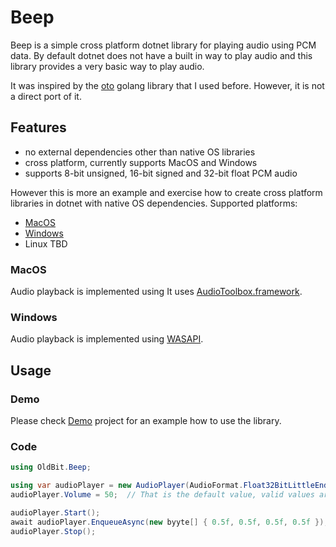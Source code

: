 # Beep

Beep is a simple cross platform dotnet library for playing audio using PCM data. By default dotnet does not have a built in 
way to play audio and this library provides a very basic way to play audio.

It was inspired by the [oto](https://github.com/ebitengine/oto) golang library that I used before. However, it is not a direct port of it.

## Features
- no external dependencies other than native OS libraries
- cross platform, currently supports MacOS and Windows
- supports 8-bit unsigned, 16-bit signed and 32-bit float PCM audio

However this is more an example and exercise how to create cross platform libraries in dotnet with native OS dependencies.
Supported platforms:
- [MacOS](#MacOS)
- [Windows](#Windows)
- Linux TBD

### MacOS
Audio playback is implemented using It uses [AudioToolbox.framework](https://developer.apple.com/documentation/audiotoolbox).

### Windows
Audio playback is implemented using [WASAPI](https://docs.microsoft.com/en-us/windows/win32/coreaudio/wasapi).

## Usage

### Demo
Please check [Demo](src/Demo) project for an example how to use the library.

### Code
```csharp
using OldBit.Beep;

using var audioPlayer = new AudioPlayer(AudioFormat.Float32BitLittleEndian, 44100, 2);
audioPlayer.Volume = 50;  // That is the default value, valid values are 1-100

audioPlayer.Start();
await audioPlayer.EnqueueAsync(new byyte[] { 0.5f, 0.5f, 0.5f, 0.5f });
audioPlayer.Stop();
```

